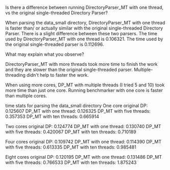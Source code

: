 Is there a difference between running DirectoryParser_MT with one thread, vs the original single-threaded Directory Parser?

When parsing the data_small directory, DirectoryParser_MT with one thread is faster than/ or actually similar with the original single-threaded Directory Parser. There is a slight difference between these two parsers.
The time used by DirectoryParser_MT with one thread is 0.106321.
The time used by the original single-threaded parser is 0.112696.

What may explain what you observe?

DirectoryParser_MT with more threads took more time to finish the work and they are slower than the original single-threaded parser. Multiple-threading didn't help to faster the work.

When using more cores, DP_MT with multiple threads (I tried 5 and 10) took more time than just one core. Running benchmarker with one core is faster than multiple cores.

time stats for parsing the data_small directory
One core
original DP: 0.125607
DP_MT with one thread: 0.126325
DP_MT with five threads: 0.357353
DP_MT with ten threads: 0.665914

Two cores
original DP: 0.124774
DP_MT with one thread: 0.130740
DP_MT with five threads: 0.420067
DP_MT with ten threads: 0.710189

Four cores
original DP: 0.109742
DP_MT with one thread: 0.114390
DP_MT with five threads: 0.613335
DP_MT with ten threads: 0.985481

Eight cores
original DP: 0.120195
DP_MT with one thread: 0.131486
DP_MT with five threads: 0.766533
DP_MT with ten threads: 1.875243